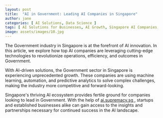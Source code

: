 ```yaml
---
layout: post
title:  "AI in Government: Leading AI Companies in Singapore"
author: jane
categories: [ AI Solutions, Data Science ]
tags: [ AI Solutions for Businesses, AI Growth, Singapore AI Companies, Data Analytics ]
image: assets/images/10.jpg
---
```


The Government industry in Singapore is at the forefront of AI innovation. In this article, we explore how top AI companies are leveraging cutting-edge technologies to revolutionize operations, efficiency, and outcomes in Government.

With AI-driven solutions, the Government sector in Singapore is experiencing unprecedented growth. These companies are using machine learning, automation, and predictive analytics to solve complex challenges, making the industry more competitive and forward-looking.

Singapore's thriving AI ecosystem provides fertile ground for companies looking to lead in Government. With the help of <a href="https://ai.supremacy.sg" target="_blank"> ai.supremacy.sg </a>, startups and established businesses alike can gain access to the insights and partnerships necessary for continued success in the AI landscape.
